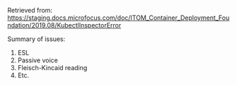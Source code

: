 Retrieved from: https://staging.docs.microfocus.com/doc/ITOM_Container_Deployment_Foundation/2019.08/KubectlInspectorError

Summary of issues: 

1. ESL
2. Passive voice
3. Fleisch-Kincaid reading
4. Etc.
